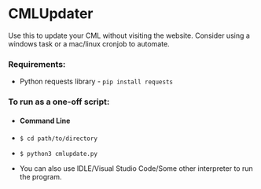 # CMLUpdater
Use this to update your CML without visiting the website. Consider using a windows task or a mac/linux cronjob to automate.

### Requirements:
* Python requests library - `pip install requests`

### To run as a one-off script: 
* #### Command Line
* `$ cd path/to/directory`
* `$ python3 cmlupdate.py`

* You can also use IDLE/Visual Studio Code/Some other interpreter to run the program.
